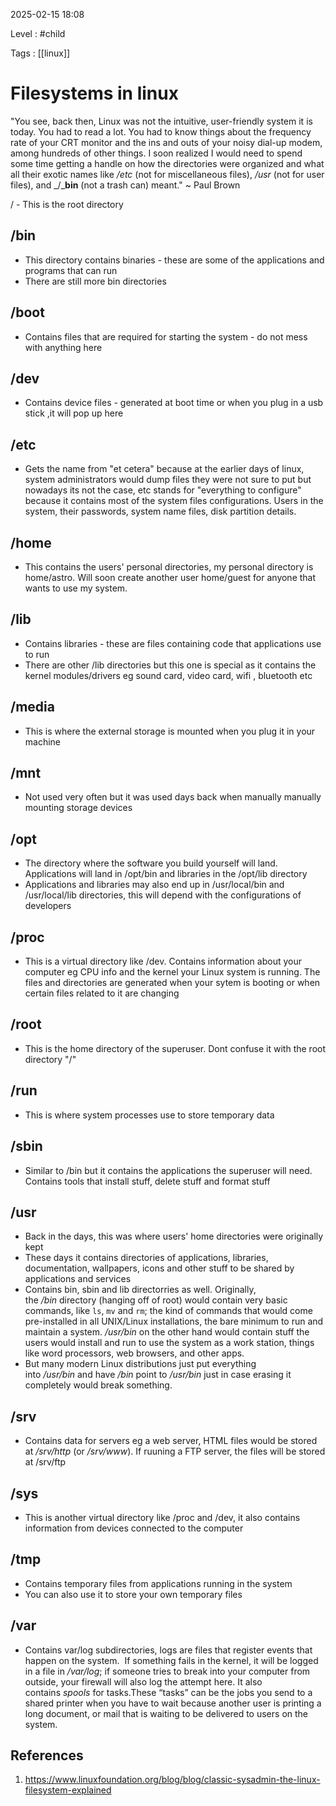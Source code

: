 
2025-02-15 18:08

Level : #child 

Tags : [[linux]]

# Filesystems in linux

"You see, back then, Linux was not the intuitive, user-friendly system it is today. You had to read a lot. You had to know things about the frequency rate of your CRT monitor and the ins and outs of your noisy dial-up modem, among hundreds of other things. I soon realized I would need to spend some time getting a handle on how the directories were organized and what all their exotic names like _/etc_ (not for miscellaneous files), _/usr_ (not for user files), and _/___bin__ (not a trash can) meant." ~ Paul Brown

/ - This is the root directory

## /bin
- This directory contains binaries - these are some of the applications and programs that can run
- There are still more bin directories
## /boot
- Contains files that are required for starting the system - do not mess with anything here
## /dev
- Contains device files - generated at boot time or when you plug in a usb stick ,it will pop up here
## /etc
- Gets the name from "et cetera" because at the earlier days of linux, system administrators would dump files they were not sure to put but nowadays its not the case, etc stands for "everything to configure" because it contains most of the system files configurations. Users in the system, their passwords, system name files, disk partition details.
## /home
- This contains the users' personal directories, my personal directory is home/astro. Will soon create another user home/guest for anyone that wants to use my system.
## /lib
- Contains libraries - these are files containing code that applications use to run
- There are other /lib directories but this one is special as it contains the kernel modules/drivers eg sound card, video card, wifi , bluetooth etc
## /media
- This is where the external storage is mounted when you plug it in your machine
## /mnt
- Not used very often but it was used days back when manually manually mounting storage devices
## /opt
- The directory where the software you build yourself will land. Applications will land in /opt/bin and libraries in the /opt/lib directory
- Applications and libraries may also end up in /usr/local/bin and /usr/local/lib directories, this will depend with the configurations of developers
## /proc
- This is a virtual directory like /dev. Contains information about your computer eg CPU info and the kernel your Linux system is running. The files and directories are generated when your sytem is booting or when certain files related to it are changing
## /root
- This is the home directory of the superuser. Dont confuse it with the root directory "/"
## /run
- This is where system processes use to store temporary data
## /sbin
- Similar to /bin but it contains the applications the superuser will need. Contains tools that install stuff, delete stuff and format stuff
## /usr
- Back in the days, this was where users' home directories were originally kept
- These days it contains directories of applications, libraries, documentation, wallpapers, icons and other stuff to be shared by applications and services
- Contains bin, sbin and lib directorries as well. Originally, the _/bin_ directory (hanging off of root) would contain very basic commands, like `ls`, `mv` and `rm`; the kind of commands that would come pre-installed in all UNIX/Linux installations, the bare minimum to run and maintain a system. _/usr/bin_ on the other hand would contain stuff the users would install and run to use the system as a work station, things like word processors, web browsers, and other apps.
- But many modern Linux distributions just put everything into _/usr/bin_ and have _/bin_ point to _/usr/bin_ just in case erasing it completely would break something.
## /srv
- Contains data for servers eg a web server, HTML files would be stored at _/srv/http_ (or _/srv/www_). If ruuning a FTP server, the files will be stored at /srv/ftp
## /sys
- This is another virtual directory like /proc and /dev, it also contains information from devices connected to the computer
## /tmp
- Contains temporary files from applications running in the system
- You can also use it to store your own temporary files 
## /var
- Contains var/log subdirectories, logs are files that register events that happen on the system.  If something fails in the kernel, it will be logged in a file in _/var/log_; if someone tries to break into your computer from outside, your firewall will also log the attempt here. It also contains _spools_ for tasks.These “tasks” can be the jobs you send to a shared printer when you have to wait because another user is printing a long document, or mail that is waiting to be delivered to users on the system.


## References

1. https://www.linuxfoundation.org/blog/blog/classic-sysadmin-the-linux-filesystem-explained